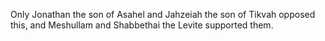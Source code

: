 Only Jonathan the son of Asahel and Jahzeiah the son of Tikvah opposed this, and Meshullam and Shabbethai the Levite supported them.

